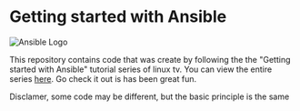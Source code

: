 # Getting started with Ansible

![Ansible Logo](https://www.learnlinux.tv/wp-content/uploads/2020/12/ansible-e1607524003363.png)

This repository contains code that was create by following the the "Getting started with Ansible" tutorial series of linux tv.
You can view the entire series [here](https://www.youtube.com/playlist?list=PLT98CRl2KxKEUHie1m24-wkyHpEsa4Y70). Go check it out is has been great fun.

Disclamer, some code may be different, but the basic principle is the same